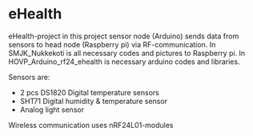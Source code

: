 # eHealth
eHealth-project
in this project sensor node (Arduino) sends data from sensors to head node (Raspberry pi) via RF-communication. In SMJK_Nukkekoti
is all necessary codes and pictures to Raspberry pi. In HOVP_Arduino_rf24_ehealth is necessary arduino codes and libraries.

Sensors are:
- 2 pcs DS1820 Digital temperature sensors
- SHT71 Digital humidity & temperature sensor
- Analog light sensor

Wireless communication uses nRF24L01-modules
